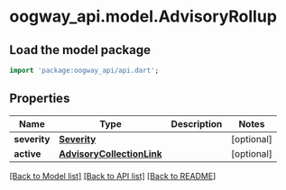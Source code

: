 # oogway_api.model.AdvisoryRollup

## Load the model package
```dart
import 'package:oogway_api/api.dart';
```

## Properties
Name | Type | Description | Notes
------------ | ------------- | ------------- | -------------
**severity** | [**Severity**](Severity.md) |  | [optional] 
**active** | [**AdvisoryCollectionLink**](AdvisoryCollectionLink.md) |  | [optional] 

[[Back to Model list]](../README.md#documentation-for-models) [[Back to API list]](../README.md#documentation-for-api-endpoints) [[Back to README]](../README.md)


